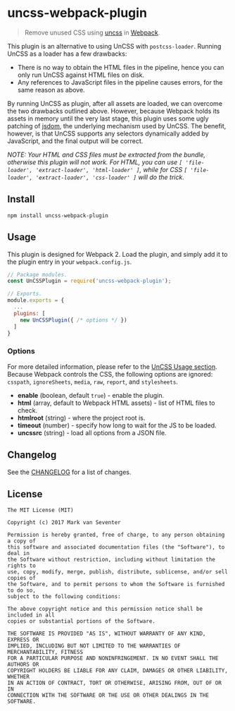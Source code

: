 # uncss-webpack-plugin
> Remove unused CSS using [uncss](https://www.npmjs.com/package/uncss) in [Webpack](https://webpack.js.org/).

This plugin is an alternative to using UnCSS with `postcss-loader`. Running UnCSS as a loader has a few drawbacks:
* There is no way to obtain the HTML files in the pipeline, hence you can only run UnCSS against HTML files on disk.
* Any references to JavaScript files in the pipeline causes errors, for the same reason as above.

By running UnCSS as plugin, after all assets are loaded, we can overcome the two drawbacks outlined above. However, because Webpack holds its assets in memory until the very last stage, this plugin uses some ugly patching of [jsdom](https://www.npmjs.com/package/jsdom), the underlying mechanism used by UnCSS. The benefit, however, is that UnCSS supports any selectors dynamically added by JavaScript, and the final output will be correct.

*NOTE: Your HTML and CSS files must be extracted from the bundle, otherwise this plugin will not work. For HTML, you can use `[ 'file-loader', 'extract-loader', 'html-loader' ]`, while for CSS `[ 'file-loader', 'extract-loader', 'css-loader' ]` will do the trick.*

## Install
`npm install uncss-webpack-plugin`

## Usage
This plugin is designed for Webpack 2. Load the plugin, and simply add it to the plugin entry in your `webpack.config.js`.

```js
// Package modules.
const UnCSSPlugin = require('uncss-webpack-plugin');

// Exports.
module.exports = {
  ...
  plugins: [
    new UnCSSPlugin({ /* options */ })
  ]
}
```

### Options
For more detailed information, please refer to the [UnCSS Usage section](https://www.npmjs.com/package/uncss#usage). Because Webpack controls the CSS, the following options are ignored: `csspath`, `ignoreSheets`, `media`, `raw`, `report`, and `stylesheets`.

* **enable** (boolean, default `true`) - enable the plugin.
* **html** (array, default to Webpack HTML assets) - list of HTML files to check.
* **htmlroot** (string) - where the project root is.
* **timeout** (number) - specify how long to wait for the JS to be loaded.
* **uncssrc** (string) - load all options from a JSON file.

## Changelog
See the [CHANGELOG](./CHANGELOG.md) for a list of changes.

## License
    The MIT License (MIT)

    Copyright (c) 2017 Mark van Seventer

    Permission is hereby granted, free of charge, to any person obtaining a copy of
    this software and associated documentation files (the "Software"), to deal in
    the Software without restriction, including without limitation the rights to
    use, copy, modify, merge, publish, distribute, sublicense, and/or sell copies of
    the Software, and to permit persons to whom the Software is furnished to do so,
    subject to the following conditions:

    The above copyright notice and this permission notice shall be included in all
    copies or substantial portions of the Software.

    THE SOFTWARE IS PROVIDED "AS IS", WITHOUT WARRANTY OF ANY KIND, EXPRESS OR
    IMPLIED, INCLUDING BUT NOT LIMITED TO THE WARRANTIES OF MERCHANTABILITY, FITNESS
    FOR A PARTICULAR PURPOSE AND NONINFRINGEMENT. IN NO EVENT SHALL THE AUTHORS OR
    COPYRIGHT HOLDERS BE LIABLE FOR ANY CLAIM, DAMAGES OR OTHER LIABILITY, WHETHER
    IN AN ACTION OF CONTRACT, TORT OR OTHERWISE, ARISING FROM, OUT OF OR IN
    CONNECTION WITH THE SOFTWARE OR THE USE OR OTHER DEALINGS IN THE SOFTWARE.
